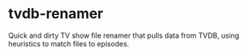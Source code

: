 # tvdb-renamer
Quick and dirty TV show file renamer that pulls data from TVDB, using heuristics to match files to episodes.

